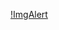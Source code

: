 [!ImgAlert](https://github.com/oAleshao/DemonAndAndroid/blob/master/app/my_screenshots/Screenshot%202024-10-24%20013146.png)
